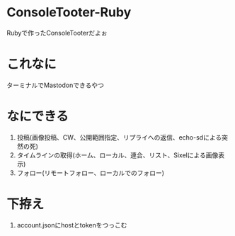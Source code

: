 # ConsoleTooter-Ruby
Rubyで作ったConsoleTooterだよぉ
# これなに
ターミナルでMastodonできるやつ
# なにできる
1. 投稿(画像投稿、CW、公開範囲指定、リプライへの返信、echo-sdによる突然の死)
2. タイムラインの取得(ホーム、ローカル、連合、リスト、Sixelによる画像表示)
3. フォロー(リモートフォロー、ローカルでのフォロー)
# 下拵え
1. account.jsonにhostとtokenをつっこむ

